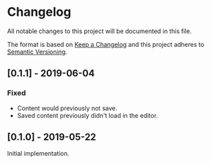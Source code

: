 # Changelog
All notable changes to this project will be documented in this file.

The format is based on [Keep a Changelog](http://keepachangelog.com/en/1.0.0/)
and this project adheres to [Semantic Versioning](http://semver.org/spec/v2.0.0.html).

## [0.1.1] - 2019-06-04
### Fixed
- Content would previously not save.
- Saved content previously didn't load in the editor.

## [0.1.0] - 2019-05-22
Initial implementation.
